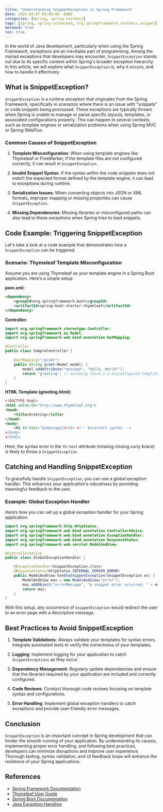 ```yaml
---
title: "Understanding SnippetException in Spring Framework"
date: 2025-03-07 09:00:00 -0000
categories: [Spring, spring-restdocs]
tags: [spring, spring-unchecked, org.springframework.restdocs.snippet]
mermaid: true
toc: true
---
```



In the world of Java development, particularly when using the Spring Framework, exceptions are an inevitable part of programming. Among the myriad exceptions that developers may encounter, `SnippetException` stands out due to its specific context within Spring's broader exception hierarchy. In this article, we will explore what `SnippetException` is, why it occurs, and how to handle it effectively. 

## What is SnippetException?

`SnippetException` is a runtime exception that originates from the Spring Framework, specifically in scenarios where there is an issue with "snippets" or code snippets being processed. These exceptions are typically thrown when Spring is unable to manage or parse specific layouts, templates, or associated configurations properly. This can happen in several contexts, such as template engines or serialization problems when using Spring MVC or Spring WebFlux.

### Common Causes of SnippetException

1. **Template Misconfiguration**: When using template engines like Thymeleaf or FreeMarker, if the template files are not configured correctly, it can result in `SnippetException`.

2. **Invalid Snippet Syntax**: If the syntax within the code snippets does not match the expected format defined by the template engine, it can lead to exceptions during runtime.

3. **Serialization Issues**: When converting objects into JSON or XML formats, improper mapping or missing properties can cause `SnippetException`.

4. **Missing Dependencies**: Missing libraries or misconfigured paths can also lead to these exceptions when Spring tries to load snippets.

## Code Example: Triggering SnippetException

Let's take a look at a code example that demonstrates how a `SnippetException` can be triggered.

### Scenario: Thymeleaf Template Misconfiguration

Assume you are using Thymeleaf as your template engine in a Spring Boot application. Here’s a simple setup:

**pom.xml:**
```xml
<dependency>
    <groupId>org.springframework.boot</groupId>
    <artifactId>spring-boot-starter-thymeleaf</artifactId>
</dependency>
```

**Controller:**
```java
import org.springframework.stereotype.Controller;
import org.springframework.ui.Model;
import org.springframework.web.bind.annotation.GetMapping;

@Controller
public class SampleController {
    
    @GetMapping("/greet")
    public String greet(Model model) {
        model.addAttribute("message", "Hello, World!");
        return "greeting"; // assuming there's a misconfigured template
    }
}
```

**HTML Template (greeting.html):**
```html
<!DOCTYPE html>
<html xmlns:th="http://www.thymeleaf.org">
<head>
    <title>Greeting</title>
</head>
<body>
    <h1 th:text="${message}</h1> <!-- Incorrect syntax -->
</body>
</html>
```

Here, the syntax error in the `th:text` attribute (missing closing curly brace) is likely to throw a `SnippetException`. 

## Catching and Handling SnippetException

To gracefully handle `SnippetException`, you can use a global exception handler. This enhances your application's robustness by providing meaningful feedback to the user.

### Example: Global Exception Handler

Here’s how you can set up a global exception handler for your Spring application:

```java
import org.springframework.http.HttpStatus;
import org.springframework.web.bind.annotation.ControllerAdvice;
import org.springframework.web.bind.annotation.ExceptionHandler;
import org.springframework.web.bind.annotation.ResponseStatus;
import org.springframework.web.servlet.ModelAndView;

@ControllerAdvice
public class GlobalExceptionHandler {

    @ExceptionHandler(SnippetException.class)
    @ResponseStatus(HttpStatus.INTERNAL_SERVER_ERROR)
    public ModelAndView handleSnippetException(SnippetException ex) {
        ModelAndView mav = new ModelAndView("error");
        mav.addObject("errorMessage", "A snippet error occurred: " + ex.getMessage());
        return mav;
    }
}
```

With this setup, any occurrence of `SnippetException` would redirect the user to an error page with a descriptive message.

## Best Practices to Avoid SnippetException

1. **Template Validations**: Always validate your templates for syntax errors. Integrate automated tests to verify the correctness of your templates.

2. **Logging**: Implement logging for your application to catch `SnippetExceptions` as they occur.

3. **Dependency Management**: Regularly update dependencies and ensure that the libraries required by your application are included and correctly configured.

4. **Code Reviews**: Conduct thorough code reviews focusing on template syntax and configurations.

5. **Error Handling**: Implement global exception handlers to catch exceptions and provide user-friendly error messages.

## Conclusion

`SnippetException` is an important concept in Spring development that can hinder the smooth running of your application. By understanding its causes, implementing proper error handling, and following best practices, developers can minimize disruptions and improve user experience. Thorough testing, syntax validation, and UI feedback loops will enhance the resilience of your Spring applications.

## References

- [Spring Framework Documentation](https://spring.io/projects/spring-framework)
- [Thymeleaf User Guide](https://www.thymeleaf.org/doc/tutorials/3.0/usingthymeleaf.html)
- [Spring Boot Documentation](https://spring.io/projects/spring-boot)
- [Java Exception Handling](https://docs.oracle.com/javase/tutorial/essential/exceptions/index.html)